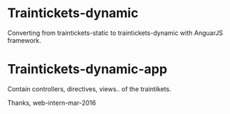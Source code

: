 # Traintickets-dynamic
Converting from traintickets-static to traintickets-dynamic with AnguarJS framework.

# Traintickets-dynamic-app
Contain controllers, directives, views.. of the traintikets.

Thanks, 
web-intern-mar-2016
